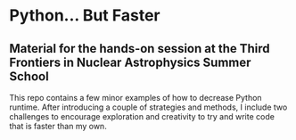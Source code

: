 # Python... But Faster
## Material for the hands-on session at the Third Frontiers in Nuclear Astrophysics Summer School

This repo contains a few minor examples of how to decrease Python runtime. After introducing a couple of strategies and methods, I include two challenges to encourage exploration and creativity to try and write code that is faster than my own.
